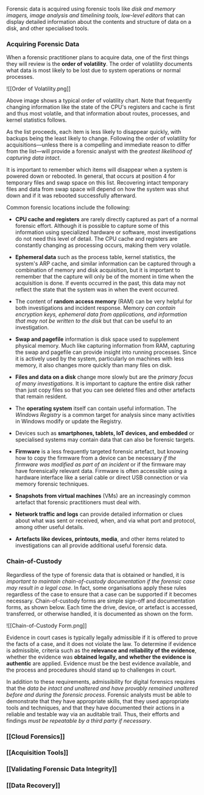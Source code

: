 
Forensic data is acquired using forensic tools like *disk and memory imagers, image analysis and timelining tools, low-level editors* that can display detailed information about the contents and structure of data on a disk, and other specialised tools.

### Acquiring Forensic Data

When a forensic practitioner plans to acquire data, one of the first things they will review is the **order of volatility**. The order of volatility documents what data is most likely to be lost due to system operations or normal processes. 

![[Order of Volatility.png]]

Above image shows a typical order of volatility chart. Note that frequently changing information like the state of the CPU's registers and cache is first and thus most volatile, and that information about routes, processes, and kernel statistics follows. 

As the list proceeds, each item is less likely to disappear quickly, with backups being the least likely to change. Following the order of volatility for acquisitions—unless there is a compelling and immediate reason to differ from the list—will provide a forensic analyst with the *greatest likelihood of capturing data intact*. 

It is important to remember which items will disappear when a system is powered down or rebooted. In general, that occurs at position 4 for temporary files and swap space on this list. Recovering intact temporary files and data from swap space will depend on how the system was shut down and if it was rebooted successfully afterward. 
 
Common forensic locations include the following:

- **CPU cache and registers** are rarely directly captured as part of a normal forensic effort. Although it is possible to capture some of this information using specialized hardware or software, most investigations do not need this level of detail. The CPU cache and registers are constantly changing as processing occurs, making them very volatile.
  
- **Ephemeral data** such as the process table, kernel statistics, the system's ARP cache, and similar information can be captured through a combination of memory and disk acquisition, but it is important to remember that the capture will only be of the moment in time when the acquisition is done. If events occurred in the past, this data may not reflect the state that the system was in when the event occurred.
  
- The content of **random access memory** (RAM) can be very helpful for both investigations and incident response. Memory *can contain encryption keys, ephemeral data from applications, and information that may not be written to the disk* but that can be useful to an investigation.

- **Swap and pagefile** information is disk space used to supplement physical memory. Much like capturing information from RAM, capturing the swap and pagefile can provide insight into running processes. Since it is actively used by the system, particularly on machines with less memory, it also changes more quickly than many files on disk.
  
- **Files and data on a disk** change more slowly but are the *primary focus of many investigations*. It is important to capture the entire disk rather than just copy files so that you can see deleted files and other artefacts that remain resident.
  
- The **operating system** itself can contain useful information. The *Windows Registry* is a common target for analysis since many activities in Windows modify or update the Registry.
  
- Devices such as **smartphones, tablets, IoT devices, and embedded** or specialised systems may contain data that can also be forensic targets.
  
- **Firmware** is a less frequently targeted forensic artefact, but knowing how to copy the firmware from a device can be necessary *if the firmware was modified as part of an incident* or if the firmware may have forensically relevant data. Firmware is often accessible using a hardware interface like a serial cable or direct USB connection or via memory forensic techniques.
  
- **Snapshots from virtual machines** (VMs) are an increasingly common artefact that forensic practitioners must deal with.
  
- **Network traffic and logs** can provide detailed information or clues about what was sent or received, when, and via what port and protocol, among other useful details.
  
- **Artefacts like devices, printouts, media**, and other items related to investigations can all provide additional useful forensic data.

### Chain-of-Custody

Regardless of the type of forensic data that is obtained or handled, it is *important to maintain chain-of-custody documentation if the forensic case may result in a legal case*. In fact, some organisations apply these rules regardless of the case to ensure that a case can be supported if it becomes necessary. Chain-of-custody forms are simple sign-off and documentation forms, as shown below. Each time the drive, device, or artefact is accessed, transferred, or otherwise handled, it is documented as shown on the form.

![[Chain-of-Custody Form.png]]

Evidence in court cases is typically legally admissible if it is offered to prove the facts of a case, and it does not violate the law. To determine if evidence is admissible, criteria such as the **relevance and reliability of the evidence**, whether the evidence was **obtained legally, and whether the evidence is authentic** are applied. Evidence must be the best evidence available, and the process and procedures should stand up to challenges in court.

In addition to these requirements, admissibility for digital forensics requires that the *data be intact and unaltered and have provably remained unaltered before and during the forensic process*. Forensic analysts must be able to demonstrate that they have appropriate skills, that they used appropriate tools and techniques, and that they have documented their actions in a reliable and testable way via an auditable trail. Thus, their efforts and findings *must be repeatable by a third party if necessary*.

### [[Cloud Forensics]]

### [[Acquisition Tools]]

### [[Validating Forensic Data Integrity]]

### [[Data Recovery]]